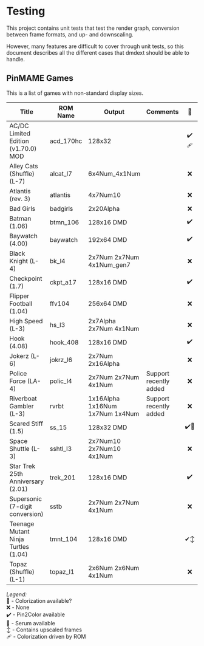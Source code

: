 ﻿# Testing

This project contains unit tests that test the render graph, conversion between frame formats, and up- and downscaling.

However, many features are difficult to cover through unit tests, so this document describes all the different cases
that dmdext should be able to handle.

## PinMAME Games

This is a list of games with non-standard display sizes.

| Title                               | ROM Name  | Output                          | Comments               |  🎨  |
|-------------------------------------|-----------|---------------------------------|------------------------|:----:|
| AC/DC Limited Edition (v1.70.0) MOD | acd_170hc | 128x32                          |                        | ✔️🩹 |
| Alley Cats (Shuffle) (L-7)          | alcat_l7  | 6x4Num_4x1Num                   |                        |  ❌   |
| Atlantis (rev. 3)                   | atlantis  | 4x7Num10                        |                        |  ❌   |
| Bad Girls                           | badgirls  | 2x20Alpha                       |                        |  ❌   |
| Batman (1.06)                       | btmn_106  | 128x16 DMD                      |                        |  ✔️  |
| Baywatch (4.00)                     | baywatch  | 192x64 DMD                      |                        | ✔️️  |
| Black Knight (L-4)                  | bk_l4     | 2x7Num 2x7Num 4x1Num_gen7       |                        |  ❌   |
| Checkpoint (1.7)                    | ckpt_a17  | 128x16 DMD                      |                        |  ✔️  |
| Flipper Football (1.04)             | ffv104    | 256x64 DMD                      |                        |  ❌️  |
| High Speed (L-3)                    | hs_l3     | 2x7Alpha 2x7Num 4x1Num          |                        |  ❌   |
| Hook (4.08)                         | hook_408  | 128x16 DMD                      |                        |  ✔️  |
| Jokerz (L-6)                        | jokrz_l6  | 2x7Num 2x16Alpha                |                        |  ❌   |
| Police Force (LA-4)                 | polic_l4  | 2x7Num 2x7Num 4x1Num            | Support recently added |  ❌   |
| Riverboat Gambler (L-3)             | rvrbt     | 1x16Alpha 1x16Num 1x7Num 1x4Num | Support recently added |  ❌   |
| Scared Stiff (1.5)                  | ss_15     | 128x32 DMD                      |                        | ✔️💉 |
| Space Shuttle (L-3)                 | sshtl_l3  | 2x7Num10 2x7Num10 4x1Num        |                        |  ❌   |
| Star Trek 25th Anniversary (2.01)   | trek_201  | 128x16 DMD                      |                        |  ✔️  |
| Supersonic (7-digit conversion)     | sstb      | 2x7Num 2x7Num 4x1Num            |                        |  ❌   |
| Teenage Mutant Ninja Turtles (1.04) | tmnt_104  | 128x16 DMD                      |                        | ✔↕️️ |
| Topaz (Shuffle) (L-1)               | topaz_l1  | 2x6Num 2x6Num 4x1Num            |                        |  ❌   |

*Legend:*<br>
🎨 - Colorization available?<br>
❌ - None<br>
✔️ - Pin2Color available<br>
💉 - Serum available<br>
↕️ - Contains upscaled frames<br>
🩹️ - Colorization driven by ROM<br>
